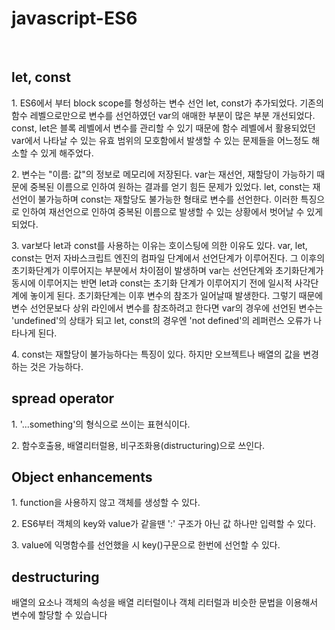 <h1>javascript-ES6</h1><br>
<h2>let, const</h2>
<p>1. ES6에서 부터 block scope를 형성하는 변수 선언 let, const가 추가되었다. 기존의 함수 레벨으로만으로 변수를 선언하였던 var의 애매한 부분이 많은 부분 개선되었다. const, let은 블록 레벨에서 변수를 관리할 수 있기 때문에 함수 레벨에서 활용되었던 var에서 나타날 수 있는 유효 범위의 모호함에서 발생할 수 있는 문제들을 어느정도 해소할 수 있게 해주었다.</p> 
<p>2. 변수는 "이름: 값"의 정보로 메모리에 저장된다. var는 재선언, 재할당이 가능하기 때문에 중복된 이름으로 인하여 원하는 결과를 얻기 힘든 문제가 있었다. let, const는 재선언이 불가능하며 const는 재할당도 불가능한 형태로 변수를 선언한다. 이러한 특징으로 인하여 재선언으로 인하여 중복된 이름으로 발생할 수 있는 상황에서 벗어날 수 있게 되었다.</p>
<p>3. var보다 let과 const를 사용하는 이유는 호이스팅에 의한 이유도 있다. var, let, const는 먼저 자바스크립트 엔진의 컴파일 단계에서 선언단계가 이루어진다. 그 이후의 초기화단계가 이루어지는 부분에서 차이점이 발생하며 var는 선언단계와 초기화단계가 동시에 이루어지는 반면 let과 const는 초기화 단계가 이루어지기 전에 일시적 사각단계에 놓이게 된다. 초기화단계는 이후 변수의 참조가 일어날때 발생한다. 그렇기 때문에 변수 선언문보다 상위 라인에서 변수를 참조하려고 한다면 var의 경우에 선언된 변수는 'undefined'의 상태가 되고 let, const의 경우엔 'not defined'의 레퍼런스 오류가 나타나게 된다. </p>
<p>4. const는 재할당이 불가능하다는 특징이 있다. 하지만 오브젝트나 배열의 값을 변경하는 것은 가능하다.</p>

<h2>spread operator</h2>
<p>1. '...something'의 형식으로 쓰이는 표현식이다.</p>
<p>2. 함수호출용, 배열리터럴용, 비구조화용(distructuring)으로 쓰인다.</p>

<h2>Object enhancements</h2>
<p>1. function을 사용하지 않고 객체를 생성할 수 있다.</p>
<p>2. ES6부터 객체의 key와 value가 같을땐 ':' 구조가 아닌 값 하나만 입력할 수 있다.</p>
<p>3. value에 익명함수를 선언했을 시 key()구문으로 한번에 선언할 수 있다.</p>

<h2>destructuring</h2>
<p>배열의 요소나 객체의 속성을 배열 리터럴이나 객체 리터럴과 비슷한 문법을 이용해서 변수에 할당할 수 있습니다</p>
<p></p>
<p></p>
<p></p>
